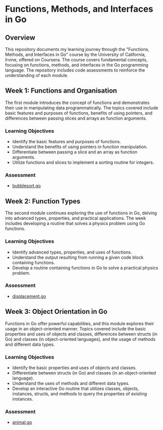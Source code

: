 # Functions, Methods, and Interfaces in Go

## Overview

This repository documents my learning journey through the "Functions, Methods, and Interfaces in Go" course by the University of California, Irvine, offered on Coursera. The course covers fundamental concepts, focusing on functions, methods, and interfaces in the Go programming language. The repository includes code assessments to reinforce the understanding of each module.

## Week 1: Functions and Organisation

The first module introduces the concept of functions and demonstrates their use in manipulating data programmatically. The topics covered include basic features and purposes of functions, benefits of using pointers, and differences between passing slices and arrays as function arguments.

### Learning Objectives

- Identify the basic features and purposes of functions.
- Understand the benefits of using pointers in function manipulation.
- Differentiate between passing a slice and an array as function arguments.
- Utilize functions and slices to implement a sorting routine for integers.

### Assessment

- [bubblesort.go](week%201/bubblesort.go)

## Week 2: Function Types

The second module continues exploring the use of functions in Go, delving into advanced types, properties, and practical applications. The week includes developing a routine that solves a physics problem using Go functions.

### Learning Objectives

- Identify advanced types, properties, and uses of functions.
- Understand the output resulting from running a given code block containing functions.
- Develop a routine containing functions in Go to solve a practical physics problem.

### Assessment

- [displacement.go](week%202/displacement.go)

## Week 3: Object Orientation in Go

Functions in Go offer powerful capabilities, and this module explores their usage in an object-oriented manner. Topics covered include the basic properties and uses of objects and classes, differences between structs (in Go) and classes (in object-oriented languages), and the usage of methods and different data types.

### Learning Objectives

- Identify the basic properties and uses of objects and classes.
- Differentiate between structs (in Go) and classes (in an object-oriented language).
- Understand the uses of methods and different data types.
- Develop an interactive Go routine that utilizes classes, objects, instances, structs, and methods to query the properties of existing instances.

### Assessment

- [animal.go](week%203/animal.go)
